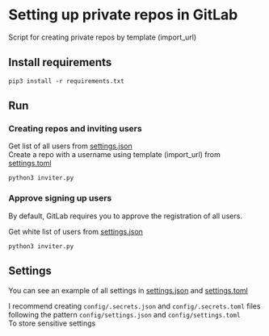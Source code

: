 # Setting up private repos in GitLab

Script for creating private repos by template (import_url)

## Install requirements

```shell
pip3 install -r requirements.txt
```

## Run

### Creating repos and inviting users

Get list of all users from [settings.json](config/settings.json)\
Create a repo with a username using template (import_url) from [settings.toml](config/settings.toml)

```shell
python3 inviter.py
```

### Approve signing up users

By default, GitLab requires you to approve the registration of all users.

Get white list of users from [settings.json](config/settings.json)

```shell
python3 inviter.py
```

## Settings

You can see an example of all settings in [settings.json](config/settings.json)
and [settings.toml](config/settings.toml)

I recommend creating `config/.secrets.json` and `config/.secrets.toml` files following the pattern `config/settings.json`
and `config/settings.toml`\
To store sensitive settings